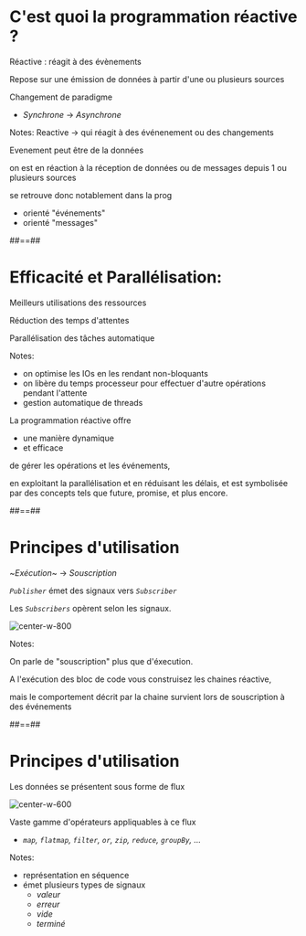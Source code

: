 <!-- .slide: -->

# C'est quoi la programmation réactive ?

Réactive : réagit à des évènements

Repose sur une émission de données à partir d'une ou plusieurs sources

Changement de paradigme
  * _Synchrone_ -> _Asynchrone_

Notes:
Reactive -> qui réagit à des événenement ou des changements

Evenement peut être de la données

on est en réaction à la réception de données ou de messages depuis 1 ou plusieurs sources

se retrouve donc notablement dans la prog
  - orienté "événements" 
  - orienté "messages"

##==##
<!-- .slide: -->
# Efficacité et Parallélisation: 

Meilleurs utilisations des ressources

Réduction des temps d'attentes

Parallélisation des tâches automatique

Notes:

- on optimise les IOs en les rendant non-bloquants
- on libère du temps processeur pour effectuer d'autre opérations pendant l'attente
- gestion automatique de threads
 
La programmation réactive offre 
- une manière dynamique 
- et efficace 

de gérer les opérations et les événements, 

en exploitant la parallélisation et en réduisant les délais, et est symbolisée par des concepts tels que future, promise, et plus encore.


##==##
# Principes d'utilisation

~_Exécution_~ -> _Souscription_

_`Publisher`_ émet des signaux vers _`Subscriber`_

Les _`Subscribers`_ opèrent selon les signaux. 

![center-w-800](./assets/images/publisher_subscriber_signal.png)

Notes: 

On parle de "souscription" plus que d'éxecution.

A l'exécution des bloc de code vous construisez les chaines réactive, 

mais le comportement décrit par la chaine survient lors de souscription à des événements

##==##
<!-- .slide: class="with-code"-->
# Principes d'utilisation

Les données se présentent sous forme de flux

![center-w-600](./assets/images/flux_schema_cleared.png)

Vaste gamme d'opérateurs appliquables à ce flux

  * _`map`, `flatmap`, `filter`, `or`, `zip`, `reduce`, `groupBy`, ..._


Notes:
- représentation en séquence
- émet plusieurs types de signaux
  * _valeur_
  * _erreur_
  * _vide_
  * _terminé_
